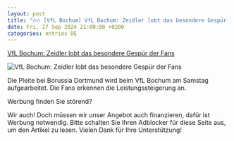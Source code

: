 ```yaml
---
layout: post
title: "🔥🔥 [VfL Bochum] VfL Bochum: Zeidler lobt das besondere Gespür der Fans"
date: Fri, 27 Sep 2024 21:00:00 +0200
categories: entries DE
---
```

[VfL Bochum: Zeidler lobt das besondere Gespür der Fans](https://www.waz.de/sport/vfl-bochum/article407356904/vfl-bochum-zeidler-lobt-das-besondere-gespuer-der-fans.html)

![VfL Bochum: Zeidler lobt das besondere Gespür der Fans](https://img.sparknews.funkemedien.de/407356954/407356954_1727483943_v16_9_1600.jpeg)

Die Pleite bei Borussia Dortmund wird beim VfL Bochum am Samstag aufgearbeitet. Die Fans erkennen die Leistungssteigerung an.

Werbung finden Sie störend?

Wir auch! Doch müssen wir unser Angebot auch finanzieren, dafür ist Werbung notwendig. Bitte schalten Sie Ihren Adblocker für diese Seite aus, um den Artikel zu lesen. Vielen Dank für Ihre Unterstützung!

